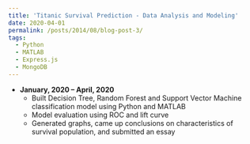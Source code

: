 ```yaml
---
title: 'Titanic Survival Prediction - Data Analysis and Modeling'
date: 2020-04-01
permalink: /posts/2014/08/blog-post-3/
tags:
  - Python
  - MATLAB
  - Express.js
  - MongoDB
---
```


* **January, 2020 – April, 2020** 
    * Built Decision Tree, Random Forest and Support Vector Machine classification model using Python and MATLAB
    * Model evaluation using ROC and lift curve
    * Generated graphs, came up conclusions on characteristics of survival population, and submitted an essay

